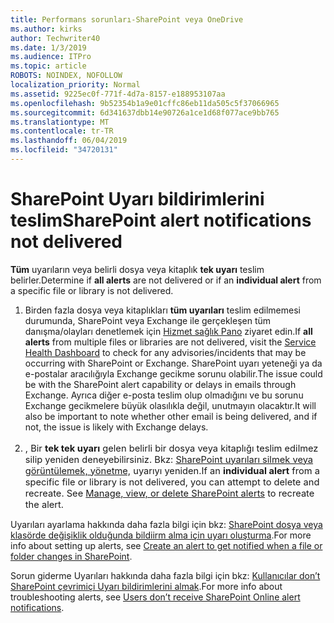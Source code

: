 ```yaml
---
title: Performans sorunları-SharePoint veya OneDrive
ms.author: kirks
author: Techwriter40
ms.date: 1/3/2019
ms.audience: ITPro
ms.topic: article
ROBOTS: NOINDEX, NOFOLLOW
localization_priority: Normal
ms.assetid: 9225ec0f-771f-4d7a-8157-e188953107aa
ms.openlocfilehash: 9b52354b1a9e01cffc86eb11da505c5f37066965
ms.sourcegitcommit: 6d341637dbb14e90726a1ce1d68f077ace9bb765
ms.translationtype: MT
ms.contentlocale: tr-TR
ms.lasthandoff: 06/04/2019
ms.locfileid: "34720131"
---
```

# <a name="sharepoint-alert-notifications-not-delivered"></a><span data-ttu-id="654c3-102">SharePoint Uyarı bildirimlerini teslim</span><span class="sxs-lookup"><span data-stu-id="654c3-102">SharePoint alert notifications not delivered</span></span> 

<p style="mso-margin-top-alt: auto; mso-margin-bottom-alt: auto; line-height: normal;"><span data-ttu-id="654c3-103"><span style="mso-fareast-font-family: 'Times New Roman'; mso-bidi-font-family: Calibri; mso-bidi-theme-font: minor-latin;"><strong>Tüm</strong> uyarıların veya belirli dosya veya kitaplık <strong>tek uyarı</strong> teslim belirler.</span></span><span class="sxs-lookup"><span data-stu-id="654c3-103"><span style="mso-fareast-font-family: 'Times New Roman'; mso-bidi-font-family: Calibri; mso-bidi-theme-font: minor-latin;">Determine if <strong>all alerts</strong> are not delivered or if an <strong>individual alert</strong> from a specific file or library is not delivered.</span></span></span></p> <ol> <li><span data-ttu-id="654c3-104"><span style="mso-fareast-font-family: 'Times New Roman'; mso-bidi-font-family: Calibri; mso-bidi-theme-font: minor-latin;">Birden fazla dosya veya kitaplıkları <strong style="mso-bidi-font-weight: normal;">tüm uyarıları</strong> teslim edilmemesi durumunda, SharePoint veya Exchange ile gerçekleşen tüm danışma/olayları denetlemek için <a href="https://admin.microsoft.com/AdminPortal/Home#/servicehealth">Hizmet sağlık Pano</a> ziyaret edin.</span><span class="sxs-lookup"><span data-stu-id="654c3-104"><span style="mso-fareast-font-family: 'Times New Roman'; mso-bidi-font-family: Calibri; mso-bidi-theme-font: minor-latin;">If <strong style="mso-bidi-font-weight: normal;">all alerts</strong> from multiple files or libraries are not delivered, visit the <a href="https://admin.microsoft.com/AdminPortal/Home#/servicehealth">Service Health Dashboard</a> to check for any advisories/incidents that may be occurring with SharePoint or Exchange.</span></span> <span data-ttu-id="654c3-105">SharePoint uyarı yeteneği ya da e-postalar aracılığıyla Exchange gecikme sorunu olabilir.</span><span class="sxs-lookup"><span data-stu-id="654c3-105">The issue could be with the SharePoint alert capability or delays in emails through Exchange.</span></span> <span data-ttu-id="654c3-106">Ayrıca diğer e-posta teslim olup olmadığını ve bu sorunu Exchange gecikmelere büyük olasılıkla değil, unutmayın olacaktır.</span><span class="sxs-lookup"><span data-stu-id="654c3-106">It will also be important to note whether other email is being delivered, and if not, the issue is likely with Exchange delays.</span></span> <br /><br /></span></li> <li style="line-height: normal; font-size: 11pt; font-style: normal; font-weight: 400;"><span data-ttu-id="654c3-107"><span style="mso-bidi-font-family: Calibri; mso-bidi-theme-font: minor-latin;">, Bir</span> <strong><span style="mso-fareast-font-family: 'Times New Roman'; mso-bidi-font-family: Calibri; mso-bidi-theme-font: minor-latin;">tek tek uyarı</span></strong> <span style="mso-fareast-font-family: 'Times New Roman'; mso-bidi-font-family: Calibri; mso-bidi-theme-font: minor-latin;">gelen belirli bir dosya veya kitaplığı teslim edilmez silip yeniden deneyebilirsiniz. Bkz:</span> <span style="mso-bidi-font-family: Calibri; mso-bidi-theme-font: minor-latin;"> <a href="https://support.office.com/en-us/article/manage-view-or-delete-sharepoint-alerts-99dfb19c-9a90-4a8c-aba1-aa8c8afb0de2#ID0EAADAAA=Online">SharePoint uyarıları silmek veya görüntülemek, yönetme,</a> uyarıyı yeniden.</span></span><span class="sxs-lookup"><span data-stu-id="654c3-107"><span style="mso-bidi-font-family: Calibri; mso-bidi-theme-font: minor-latin;">If an </span><strong><span style="mso-fareast-font-family: 'Times New Roman'; mso-bidi-font-family: Calibri; mso-bidi-theme-font: minor-latin;">individual alert</span></strong><span style="mso-fareast-font-family: 'Times New Roman'; mso-bidi-font-family: Calibri; mso-bidi-theme-font: minor-latin;"> from a specific file or library is not delivered, you can attempt to delete and recreate. See</span><span style="mso-bidi-font-family: Calibri; mso-bidi-theme-font: minor-latin;"> <a href="https://support.office.com/en-us/article/manage-view-or-delete-sharepoint-alerts-99dfb19c-9a90-4a8c-aba1-aa8c8afb0de2#ID0EAADAAA=Online">Manage, view, or delete SharePoint alerts</a> to recreate the alert. </span></span></span></li> </ol> <p style="mso-margin-top-alt: auto; mso-margin-bottom-alt: auto; line-height: normal;"><span data-ttu-id="654c3-108"><span style="mso-bidi-font-family: Calibri; mso-bidi-theme-font: minor-latin;">Uyarıları ayarlama hakkında daha fazla bilgi için bkz: <span style="color: #333333;"> <a href="https://support.office.com/en-us/article/create-an-alert-to-get-notified-when-a-file-or-folder-changes-in-sharepoint-e5a79e7b-a146-46da-a9ef-d65409ba8918">SharePoint dosya veya klasörde değişiklik olduğunda bildiirm alma için uyarı oluşturma</a>.</span></span></span><span class="sxs-lookup"><span data-stu-id="654c3-108"><span style="mso-bidi-font-family: Calibri; mso-bidi-theme-font: minor-latin;">For more info about setting up alerts, see <span style="color: #333333;"><a href="https://support.office.com/en-us/article/create-an-alert-to-get-notified-when-a-file-or-folder-changes-in-sharepoint-e5a79e7b-a146-46da-a9ef-d65409ba8918">Create an alert to get notified when a file or folder changes in SharePoint</a>. </span></span></span></span></p> <p style="mso-margin-top-alt: auto; mso-margin-bottom-alt: auto; line-height: normal;"><span data-ttu-id="654c3-109"><span style="mso-bidi-font-family: Calibri; mso-bidi-theme-font: minor-latin;">Sorun giderme Uyarıları hakkında daha fazla bilgi için bkz: <a href="https://support.office.com/en-us/article/users-don-t-receive-sharepoint-online-alert-notifications-14fc22dd-e873-482c-844d-f67ad41313f1">Kullanıcılar don&rsquo;t SharePoint çevrimiçi Uyarı bildirimlerini almak</a>.</span></span><span class="sxs-lookup"><span data-stu-id="654c3-109"><span style="mso-bidi-font-family: Calibri; mso-bidi-theme-font: minor-latin;">For more info about troubleshooting alerts, see <a href="https://support.office.com/en-us/article/users-don-t-receive-sharepoint-online-alert-notifications-14fc22dd-e873-482c-844d-f67ad41313f1">Users don&rsquo;t receive SharePoint Online alert notifications</a>. </span></span></span></p> <p>&nbsp;</p>



